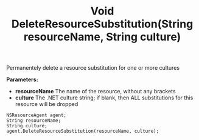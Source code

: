 ﻿---
uid: crmscript_ref_NSResourceAgent_DeleteResourceSubstitution
title: Void DeleteResourceSubstitution(String resourceName, String culture)
intellisense: NSResourceAgent.DeleteResourceSubstitution
keywords: NSResourceAgent, DeleteResourceSubstitution
so.topic: reference
---

Permanentely delete a resource substitution for one or more cultures

**Parameters:**
 - **resourceName** The name of the resource, without any brackets
 - **culture** The .NET culture string; if blank, then ALL substitutions for this resource will be dropped

```crmscript
NSResourceAgent agent;
String resourceName;
String culture;
agent.DeleteResourceSubstitution(resourceName, culture);
```

